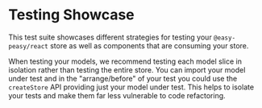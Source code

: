 # Testing Showcase

This test suite showcases different strategies for testing your `@easy-peasy/react` 
store as well as components that are consuming your store.

When testing your models, we recommend testing each model slice in isolation
rather than testing the entire store. You can import your model under test
and in the "arrange/before" of your test you could use the `createStore` API
providing just your model under test. This helps to isolate your tests and
make them far less vulnerable to code refactoring.